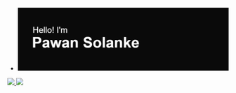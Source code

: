 

<!--
**pawansolanke/pawansolanke** is a ✨ _special_ ✨ repository because its `README.md` (this file) appears on your GitHub profile.

Here are some ideas to get you started:

- 🔭 I’m currently working on ...
- 🌱 I’m currently learning ...
- 👯 I’m looking to collaborate on ...
- 🤔 I’m looking for help with ...
- 💬 Ask me about ...
- 📫 How to reach me: ...
- 😄 Pronouns: ...
- ⚡ Fun fact: ...
-->
- [![MasterHead](https://github.com/pawansolanke/pawansolanke/blob/main/header.png)](https://github.com/pawansolanke)
<a href="https://github.com/pawansolanke/pawansolanke">
  <img align="leftcorner" src="https://camo.githubusercontent.com/cb5d0c144759eb8a9aa539ffcd42d7ab79d7f80887b3a7b523a8d48093506bdd/68747470733a2f2f6769746875622d726561646d652d73746174732e76657263656c2e6170702f6170693f757365726e616d653d706177616e736f6c616e6b652673686f775f69636f6e733d74727565267468656d653d7472616e73706172656e74" /> </a> <a href="https://github.com/pawansolanke/pawansolanke">
  <img align="rightcorner" src="https://camo.githubusercontent.com/c7f0244a1bf2afed9c2a23c28c7d54b193575ab0f0d35d9d24ba30a6a02d0f8f/68747470733a2f2f6769746875622d726561646d652d73746174732e76657263656c2e6170702f6170692f746f702d6c616e67732f3f757365726e616d653d706177616e736f6c616e6b6526686964655f70726f67726573733d74727565267468656d653d7472616e73706172656e74" />
</a>
